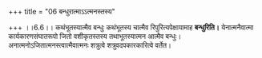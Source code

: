 +++
title = "06 बन्धुरात्माऽऽत्मनस्तस्य"

+++
।।6.6।। कथंभूतस्यात्मैव बन्धुः कथंभूतस्य चात्मैव रिपुरित्यपेक्षायामाह
**बन्धुरिति।** येनात्मनैवात्मा कार्यकारणसंघातरूपो जितो वशीकृतस्तस्य
तथाभूतस्यात्मन आत्मैव बन्धुः। अनात्मनोऽजितात्मनस्त्वात्मैवात्मनः
शत्रुत्वे शत्रुवदपकारकारित्वे वर्तेत।
